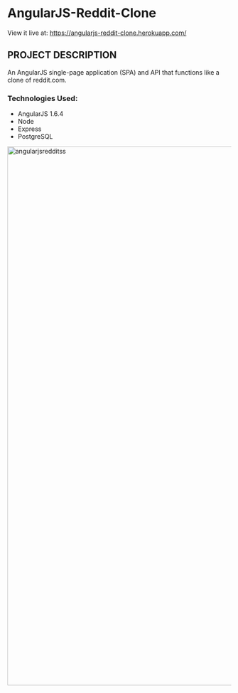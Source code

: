 # AngularJS-Reddit-Clone

View it live at: https://angularjs-reddit-clone.herokuapp.com/

## PROJECT DESCRIPTION
An AngularJS single-page application (SPA) and API that functions like a clone of reddit.com.

### Technologies Used:
* AngularJS 1.6.4
* Node
* Express
* PostgreSQL

<img width="1212" alt="angularjsredditss" src="https://cloud.githubusercontent.com/assets/22082195/26705919/993cab8a-46f6-11e7-8453-1a45352e9b1e.png">
